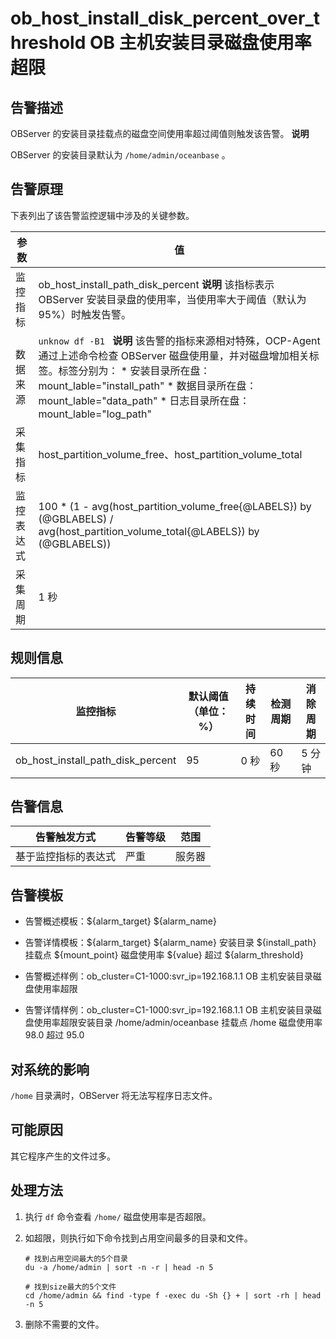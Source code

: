 ob_host_install_disk_percent_over_threshold OB 主机安装目录磁盘使用率超限
=================================================================================



告警描述
-------------------------

OBServer 的安装目录挂载点的磁盘空间使用率超过阈值则触发该告警。
**说明**



OBServer 的安装目录默认为 `/home/admin/oceanbase` 。

告警原理
-------------------------

下表列出了该告警监控逻辑中涉及的关键参数。


|  参数   |                                                                                                                                                                                             值                                                                                                                                                                                             |
|-------|-------------------------------------------------------------------------------------------------------------------------------------------------------------------------------------------------------------------------------------------------------------------------------------------------------------------------------------------------------------------------------------------|
| 监控指标  | ob_host_install_path_disk_percent **说明**  该指标表示 OBServer 安装目录盘的使用率，当使用率大于阈值（默认为 95%）时触发告警。                                                                                                                                                                                                                                                                |
| 数据来源  | ```unknow df -B1 ```  **说明**  该告警的指标来源相对特殊，OCP-Agent 通过上述命令检查 OBServer 磁盘使用量，并对磁盘增加相关标签。标签分别为： * 安装目录所在盘：mount_lable="install_path"   * 数据目录所在盘：mount_lable="data_path"   * 日志目录所在盘：mount_lable="log_path"    |
| 采集指标  | host_partition_volume_free、host_partition_volume_total                                                                                                                                                                                                                                                                                                                                    |
| 监控表达式 | 100 \* (1 - avg(host_partition_volume_free{@LABELS}) by (@GBLABELS) / avg(host_partition_volume_total{@LABELS}) by (@GBLABELS))                                                                                                                                                                                                                                                           |
| 采集周期  | 1 秒                                                                                                                                                                                                                                                                                                                                                                                       |



规则信息
-------------------------



|               监控指标                | 默认阈值（单位：%） | 持续时间 | 检测周期 | 消除周期 |
|-----------------------------------|------------|------|------|------|
| ob_host_install_path_disk_percent | 95         | 0 秒  | 60 秒 | 5 分钟 |



告警信息
-------------------------



|   告警触发方式   | 告警等级 | 范围  |
|------------|------|-----|
| 基于监控指标的表达式 | 严重   | 服务器 |



告警模板
-------------------------

* 告警概述模板：\${alarm_target} ${alarm_name}



* 告警详情模板：\${alarm_target} \${alarm_name} 安装目录 \${install_path} 挂载点 \${mount_point} 磁盘使用率 \${value} 超过 ${alarm_threshold}



* 告警概述样例：ob_cluster=C1-1000:svr_ip=192.168.1.1 OB 主机安装目录磁盘使用率超限



* 告警详情样例：ob_cluster=C1-1000:svr_ip=192.168.1.1 OB 主机安装目录磁盘使用率超限安装目录 /home/admin/oceanbase 挂载点 /home 磁盘使用率 98.0 超过 95.0






对系统的影响
---------------------------

`/home` 目录满时，OBServer 将无法写程序日志文件。

可能原因
-------------------------

其它程序产生的文件过多。

处理方法
-------------------------

1. 执行 `df` 命令查看 `/home/` 磁盘使用率是否超限。



2. 如超限，则执行如下命令找到占用空间最多的目录和文件。

   ```shell
   # 找到占用空间最大的5个目录
   du -a /home/admin | sort -n -r | head -n 5
   
   # 找到size最大的5个文件
   cd /home/admin && find -type f -exec du -Sh {} + | sort -rh | head -n 5
   ```



3. 删除不需要的文件。
